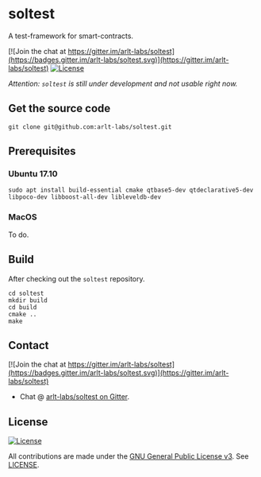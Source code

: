 # soltest

A test-framework for smart-contracts.

[![Join the chat at https://gitter.im/arlt-labs/soltest](https://badges.gitter.im/arlt-labs/soltest.svg)](https://gitter.im/arlt-labs/soltest) [![License](https://img.shields.io/github/license/aarlt/soltest.svg)](LICENSE.txt)

_Attention: `soltest` is still under development and not usable right now._

## Get the source code

```
git clone git@github.com:arlt-labs/soltest.git
```

## Prerequisites

### Ubuntu 17.10

```
sudo apt install build-essential cmake qtbase5-dev qtdeclarative5-dev libpoco-dev libboost-all-dev libleveldb-dev
```
### MacOS

To do.

## Build

After checking out the `soltest` repository.

```
cd soltest
mkdir build
cd build
cmake ..
make
```
## Contact

[![Join the chat at https://gitter.im/arlt-labs/soltest](https://badges.gitter.im/arlt-labs/soltest.svg)](https://gitter.im/arlt-labs/soltest)

- Chat @ [arlt-labs/soltest on Gitter](https://gitter.im/arlt-labs/soltest).

## License

[![License](https://img.shields.io/github/license/aarlt/soltest.svg)](LICENSE.txt)

All contributions are made under the [GNU General Public License v3](https://www.gnu.org/licenses/gpl-3.0.en.html). See [LICENSE](LICENSE.txt).
